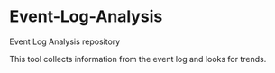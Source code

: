 # Event-Log-Analysis
Event Log Analysis repository

This tool collects information from the event log and looks for trends.
